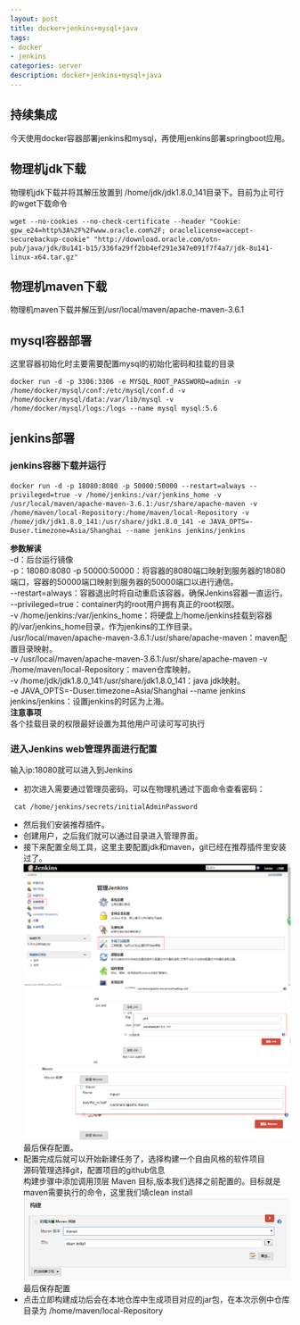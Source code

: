 ```yaml
---
layout: post
title: docker+jenkins+mysql+java
tags:
- docker
- jenkins
categories: server
description: docker+jenkins+mysql+java
---
```

## 持续集成
今天使用docker容器部署jenkins和mysql，再使用jenkins部署springboot应用。  
<!-- more -->

## 物理机jdk下载  
物理机jdk下载并将其解压放置到 /home/jdk/jdk1.8.0_141目录下。目前为止可行的wget下载命令  
```
wget --no-cookies --no-check-certificate --header "Cookie: gpw_e24=http%3A%2F%2Fwww.oracle.com%2F; oraclelicense=accept-securebackup-cookie" "http://download.oracle.com/otn-pub/java/jdk/8u141-b15/336fa29ff2bb4ef291e347e091f7f4a7/jdk-8u141-linux-x64.tar.gz"
```  
## 物理机maven下载
物理机maven下载并解压到/usr/local/maven/apache-maven-3.6.1  
## mysql容器部署  
这里容器初始化时主要需要配置mysql的初始化密码和挂载的目录  
```
docker run -d -p 3306:3306 -e MYSQL_ROOT_PASSWORD=admin -v /home/docker/mysql/conf:/etc/mysql/conf.d -v /home/docker/mysql/data:/var/lib/mysql -v /home/docker/mysql/logs:/logs --name mysql mysql:5.6
```
## jenkins部署   
### jenkins容器下载并运行  
```
docker run -d -p 18080:8080 -p 50000:50000 --restart=always --privileged=true -v /home/jenkins:/var/jenkins_home -v  /usr/local/maven/apache-maven-3.6.1:/usr/share/apache-maven -v /home/maven/local-Repository:/home/maven/local-Repository -v  /home/jdk/jdk1.8.0_141:/usr/share/jdk1.8.0_141 -e JAVA_OPTS=-Duser.timezone=Asia/Shanghai --name jenkins jenkins/jenkins
```  
**参数解读**  
-d：后台运行镜像  
-p：18080:8080 -p 50000:50000：将容器的8080端口映射到服务器的18080端口，容器的50000端口映射到服务器的50000端口以进行通信。  
--restart=always：容器退出时将自动重启该容器，确保Jenkins容器一直运行。  
--privileged=true：container内的root用户拥有真正的root权限。  
-v /home/jenkins:/var/jenkins_home：将硬盘上/home/jenkins挂载到容器的/var/jenkins_home目录，作为jenkins的工作目录。  
/usr/local/maven/apache-maven-3.6.1:/usr/share/apache-maven：maven配置目录映射。  
-v /usr/local/maven/apache-maven-3.6.1:/usr/share/apache-maven -v /home/maven/local-Repository：maven仓库映射。  
-v /home/jdk/jdk1.8.0_141:/usr/share/jdk1.8.0_141：java jdk映射。  
-e JAVA_OPTS=-Duser.timezone=Asia/Shanghai --name jenkins jenkins/jenkins：设置jenkins的时区为上海。  
**注意事项**  
各个挂载目录的权限最好设置为其他用户可读可写可执行  
### 进入Jenkins web管理界面进行配置  
输入ip:18080就可以进入到Jenkins  
- 初次进入需要通过管理员密码，可以在物理机通过下面命令查看密码：  
```
 cat /home/jenkins/secrets/initialAdminPassword
```  
- 然后我们安装推荐插件。  
- 创建用户，之后我们就可以通过目录进入管理界面。  
- 接下来配置全局工具，这里主要配置jdk和maven，git已经在推荐插件里安装过了。  
![全局配置](\assets\img\docker_jenkins_1.png)  
![全局配置](\assets\img\docker_jenkins_2.png)  
![全局配置](\assets\img\docker_jenkins_3.png)  
最后保存配置。  
- 配置完成后就可以开始新建任务了，选择构建一个自由风格的软件项目  
源码管理选择git，配置项目的github信息  
构建步骤中添加调用顶层 Maven 目标,版本我们选择之前配置的。目标就是maven需要执行的命令，这里我们填clean install  
![maven配置](\assets\img\docker_jenkins_4.png)  
最后保存配置
- 点击立即构建成功后会在本地仓库中生成项目对应的jar包，在本次示例中仓库目录为
/home/maven/local-Repository







